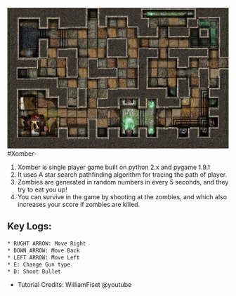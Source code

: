 ![GitHub Classroom screenshot](https://github.com/yash19970/Xomber-/blob/master/images/dungeon.jpg)
#Xomber-
  1. Xomber is single player game built on python 2.x and pygame 1.9.1
  2. It uses A star search pathfinding algorithm for tracing the path of player.
  3. Zombies are generated in random numbers in every 5 seconds, and they try to eat you up!
  4. You can survive in the game by shooting at the zombies, and which also increases your score if zombies are killed.
## Key Logs:
    * RUGHT ARROW: Move Right
    * DOWN ARROW: Move Back
    * LEFT ARROW: Move Left
    * E: Change Gun type
    * D: Shoot Bullet
 * Tutorial Credits: WilliamFiset @youtube

